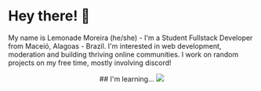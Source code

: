 Hey there! 👋
=================================

 My name is Lemonade Moreira (he/she) - I'm a Student Fullstack Developer from Maceió, Alagoas - Brazil. I'm interested in web development, moderation and building thriving online communities. I work on random projects on my free time, mostly involving discord!

<p align="center">
## I'm learning...
  <a href="https://skillicons.dev">
    <img src="https://skillicons.dev/icons?i=js,html,css,python" />
  </a>
</p>
